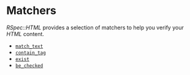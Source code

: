 # Matchers

_RSpec::HTML_ provides a selection of matchers to help you verify your _HTML_ content.

* [`match_text`](matchers/match_text.html)
* [`contain_tag`](matchers/contain_tag.html)
* [`exist`](matchers/exist.html)
* [`be_checked`](matchers/be_checked.html)
